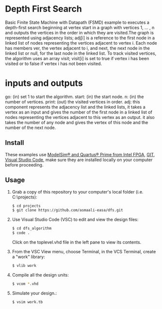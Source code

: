 # Depth First Search
Basic Finite State Machine with Datapath (FSMD) example to executes a depth-first search beginning at vertex start in a graph with vertices 1, ... , n and outputs the vertices in the order in which they are visited.The graph is represented using adjacency lists; adj[i] is a reference to the first node in a linked list of nodes representing the vertices adjacent to vertex i.
Each node has members ver, the vertex adjacent to i, and next, the next node in the linked list or null, for the last node in the linked list. To track visited vertices, the algorithm uses an array visit; visit[i] is set to true if vertex i has been visited or to false if vertex i has not been visited.

# inputs and outputs
go: (in) set 1 to start the algorithm.
start: (in) the start node.
n: (in) the number of vertices.
print: (out) the visited vertices in order.
adj: this component represents the adjacency list and the linked lists, it takes a vertex as an input and gives the number of the first node in a linked list of nodes representing the vertices adjacent to this vertex as an output. it also takes the number of any node and gives the vertex of this node and the number of the next node.

## Install

These examples use [ModelSim&reg; and Quartus&reg; Prime from Intel FPGA](http://fpgasoftware.intel.com/?edition=lite), [GIT](https://git-scm.com/download/win), [Visual Studio Code](https://code.visualstudio.com/download), make sure they are installed locally on your computer before proceeding.

## Usage

1. Grab a copy of this repository to your computer's local folder (i.e. C:\projects):

    ```sh
    $ cd projects
    $ git clone https://github.com/asmaali-easa/dfs.git
    ```
2. Use Visual Studio Code (VSC) to edit and view the design files:

    ```sh
    $ cd dfs_algorithm
    $ code .
    ```
    Click on the toplevel.vhd file in the left pane to view its contents.
    
3. From the VSC View menu, choose Terminal, in the VCS Terminal, create a "work" library:

    ```sh
    $ vlib work
    ```
    
4. Compile all the design units:

    ```sh
    $ vcom *.vhd
    ```
    
5. Simulate your design.:

    ```sh
    $ vsim work.tb
    ```
